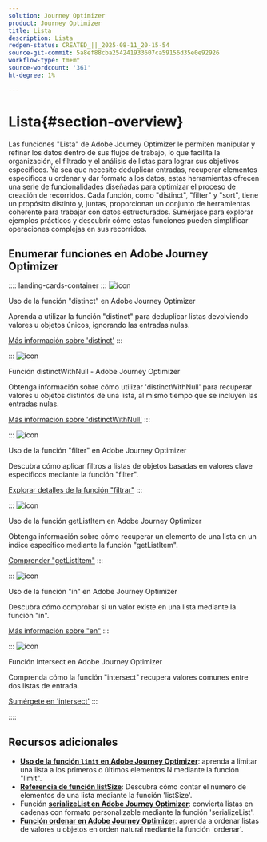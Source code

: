 ```yaml
---
solution: Journey Optimizer
product: Journey Optimizer
title: Lista
description: Lista
redpen-status: CREATED_||_2025-08-11_20-15-54
source-git-commit: 5a8ef88cba254241933607ca59156d35e0e92926
workflow-type: tm+mt
source-wordcount: '361'
ht-degree: 1%

---
```



# Lista{#section-overview}

Las funciones &quot;Lista&quot; de Adobe Journey Optimizer le permiten manipular y refinar los datos dentro de sus flujos de trabajo, lo que facilita la organización, el filtrado y el análisis de listas para lograr sus objetivos específicos. Ya sea que necesite deduplicar entradas, recuperar elementos específicos u ordenar y dar formato a los datos, estas herramientas ofrecen una serie de funcionalidades diseñadas para optimizar el proceso de creación de recorridos. Cada función, como &quot;distinct&quot;, &quot;filter&quot; y &quot;sort&quot;, tiene un propósito distinto y, juntas, proporcionan un conjunto de herramientas coherente para trabajar con datos estructurados. Sumérjase para explorar ejemplos prácticos y descubrir cómo estas funciones pueden simplificar operaciones complejas en sus recorridos.

## Enumerar funciones en Adobe Journey Optimizer

:::: landing-cards-container
:::
![icon](https://cdn.experienceleague.adobe.com/icons/code-branch.svg)

Uso de la función &quot;distinct&quot; en Adobe Journey Optimizer

Aprenda a utilizar la función &quot;distinct&quot; para deduplicar listas devolviendo valores u objetos únicos, ignorando las entradas nulas.

[Más información sobre &#39;distinct&#39;](../using/building-journeys/functions/functiondistinct.md)
:::

:::
![icon](https://cdn.experienceleague.adobe.com/icons/code-branch.svg)

Función distinctWithNull - Adobe Journey Optimizer

Obtenga información sobre cómo utilizar &#39;distinctWithNull&#39; para recuperar valores u objetos distintos de una lista, al mismo tiempo que se incluyen las entradas nulas.

[Más información sobre &#39;distinctWithNull&#39;](../using/building-journeys/functions/functiondistinctwithnull.md)
:::

:::
![icon](https://cdn.experienceleague.adobe.com/icons/code-branch.svg)

Uso de la función &quot;filter&quot; en Adobe Journey Optimizer

Descubra cómo aplicar filtros a listas de objetos basadas en valores clave específicos mediante la función &quot;filter&quot;.

[Explorar detalles de la función &quot;filtrar&quot;](../using/building-journeys/functions/functionfilter.md)
:::

:::
![icon](https://cdn.experienceleague.adobe.com/icons/code-branch.svg)

Uso de la función getListItem en Adobe Journey Optimizer

Obtenga información sobre cómo recuperar un elemento de una lista en un índice específico mediante la función &quot;getListItem&quot;.

[Comprender &quot;getListItem&quot;](../using/building-journeys/functions/functiongetlistitem.md)
:::

:::
![icon](https://cdn.experienceleague.adobe.com/icons/code-branch.svg)

Uso de la función &quot;in&quot; en Adobe Journey Optimizer

Descubra cómo comprobar si un valor existe en una lista mediante la función &quot;in&quot;.

[Más información sobre &quot;en&quot;](../using/building-journeys/functions/functionin.md)
:::

:::
![icon](https://cdn.experienceleague.adobe.com/icons/code-branch.svg)

Función Intersect en Adobe Journey Optimizer

Comprenda cómo la función &quot;intersect&quot; recupera valores comunes entre dos listas de entrada.

[Sumérgete en &#39;intersect&#39;](../using/building-journeys/functions/functionintersect.md)
:::

::::


## Recursos adicionales

- **[Uso de la función `limit` en Adobe Journey Optimizer](../using/building-journeys/functions/functionlimit.md)**: aprenda a limitar una lista a los primeros o últimos elementos N mediante la función &quot;limit&quot;.
- **[Referencia de función listSize](../using/building-journeys/functions/functionlistsize.md)**: Descubra cómo contar el número de elementos de una lista mediante la función &#39;listSize&#39;.
- Función **[serializeList en Adobe Journey Optimizer](../using/building-journeys/functions/functionserializelist.md)**: convierta listas en cadenas con formato personalizable mediante la función &#39;serializeList&#39;.
- **[Función ordenar en Adobe Journey Optimizer](../using/building-journeys/functions/functionsort.md)**: aprenda a ordenar listas de valores u objetos en orden natural mediante la función &#39;ordenar&#39;.
